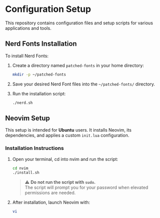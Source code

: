 # Configuration Setup

This repository contains configuration files and setup scripts for various applications and tools.

## Nerd Fonts Installation

To install Nerd Fonts:

1. Create a directory named `patched-fonts` in your home directory:

    ```bash
    mkdir -p ~/patched-fonts
    ```

2. Save your desired Nerd Font files into the `~/patched-fonts/` directory.

3. Run the installation script:

    ```bash
    ./nerd.sh
    ```
## Neovim Setup

This setup is intended for **Ubuntu** users. It installs Neovim, its dependencies, and applies a custom `init.lua` configuration.

### Installation Instructions

1. Open your terminal, cd into nvim and run the script:

    ```bash
    cd nvim
    ./install.sh
    ```

    > ⚠️ **Do not run the script with `sudo`.**  
    > The script will prompt you for your password when elevated permissions are needed.

2. After installation, launch Neovim with:

    ```bash
    vi
    ```
